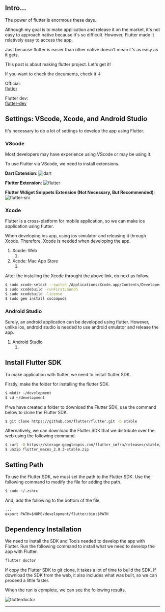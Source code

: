 ## Intro...
The power of flutter is enormous these days. 

Although my goal is to make application and release it on the market, it's not easy to approach native because it's so difficult. However, Flutter made it relatively easy to access the app.

Just because flutter is easier than other native doesn't mean it's as easy as it gets. 

This post is about making flutter project. Let's get it!

If you want to check the documents, check it ↓

Official:   
[flutter](https://flutter.dev/)

Flutter dev:   
[flutter-dev](https://docs.flutter.dev/get-started/install)

## Settings: VScode, Xcode, and Android Studio
It's necessary to do a lot of settings to develop the app using Flutter. 

### VScode
Most developers may have experience using VScode or may be using it.

To use Flutter via VScode, we need to install extensions.

**Dart Extension**:
![dart](https://github.com/jinscodes/Blog_nextJS/assets/87598134/93258fa8-8e0e-4320-b71b-3d3e2329ae5f)

**Flutter Extension**:
![flutter](https://github.com/jinscodes/Blog_nextJS/assets/87598134/3432f2bc-3d8e-4c3c-bdf3-358862fed15c)

**Flutter Wdiget Snippets Extension (Not Necessary, But Recommended)**:
![flutter-sni](https://github.com/jinscodes/Blog_nextJS/assets/87598134/06e40af4-ba9c-4d97-bf2c-80688f09491e)

### Xcode
Flutter is a cross-platform for mobile application, so we can make ios application using flutter.

When developing ios app, using ios simulator and releasing it through Xcode. Therefore, Xcode is needed when developing the app.

1. Xcode: Web 
	1. [](https://developer.apple.com/xcode/ "Web")
2. Xcode: Mac App Store
	1. [](https://apps.apple.com/us/app/xcode/id497799835 "Mac App Store")

After the installing the Xcode throught the above link, do next as follow.

```bash
$ sudo xcode-select --switch /Applications/Xcode.app/Contents/Developer
$ sudo xcodebuild -runFirstLaunch
$ sudo xcodebuild -license
$ sudo gem install cocoapods
```

### Android Studio
Surely, an android application can be developed using flutter. However, unlike ios, android studio is needed to use android emulator and release the app.

1. Android Studio
	1. [](https://developer.android.com/studio)


## Install Flutter SDK 
To make application with flutter, we need to install flutter SDK. 

Firstly, make the folder for installing the flutter SDK. 

```bash
$ mkdir ~/development
$ cd ~/development
```

If we have created a folder to download the Flutter SDK, use the command below to clone the Flutter SDK.

```bash
$ git clone https://github.com/flutter/flutter.git -b stable
```

Alternatively, we can download the Flutter SDK that we distribute over the web using the following command.

```bash
$ curl -O https://storage.googleapis.com/flutter_infra/releases/stable/macos/flutter_macos_2.0.3-stable.zip
$ unzip flutter_macos_2.0.3-stable.zip
```

## Setting Path
To use the Flutter SDK, we must set the path to the Flutter SDK. Use the following command to modify the file for adding the path.

```bash
$ code ~/.zshrc
```

And, add the following to the bottom of the file.

```md
...
export PATH=$HOME/development/flutter/bin:$PATH
```

## Dependency Installation
We need to install the SDK and Tools needed to develop the app with Flutter. Run the following command to install what we need to develop the app with Flutter.

```bash
flutter doctor
```

If copy the Flutter SDK to git clone, it takes a lot of time to build the SDK. If download the SDK from the web, it also includes what was built, so we can proceed a little faster.

When the run is complete, we can see the following results.

![flutterdoctor](https://github.com/jinscodes/Blog_nextJS/assets/87598134/024fbb46-3dac-4242-aec6-73ab00cff5c7)





---
[](https://deku.posstree.com/ko/flutter/installation/)

